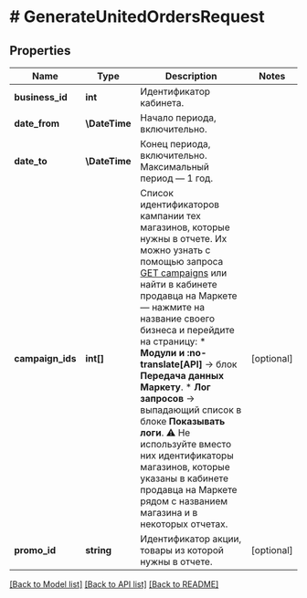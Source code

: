 # # GenerateUnitedOrdersRequest

## Properties

Name | Type | Description | Notes
------------ | ------------- | ------------- | -------------
**business_id** | **int** | Идентификатор кабинета. |
**date_from** | **\DateTime** | Начало периода, включительно. |
**date_to** | **\DateTime** | Конец периода, включительно. Максимальный период — 1 год. |
**campaign_ids** | **int[]** | Список идентификаторов кампании тех магазинов, которые нужны в отчете.  Их можно узнать с помощью запроса [GET campaigns](../../reference/campaigns/getCampaigns.md) или найти в кабинете продавца на Маркете — нажмите на название своего бизнеса и перейдите на страницу:    * **Модули и :no-translate[API]** → блок **Передача данных Маркету**.   * **Лог запросов** → выпадающий список в блоке **Показывать логи**.  ⚠️ Не используйте вместо них идентификаторы магазинов, которые указаны в кабинете продавца на Маркете рядом с названием магазина и в некоторых отчетах. | [optional]
**promo_id** | **string** | Идентификатор акции, товары из которой нужны в отчете. | [optional]

[[Back to Model list]](../../README.md#models) [[Back to API list]](../../README.md#endpoints) [[Back to README]](../../README.md)
